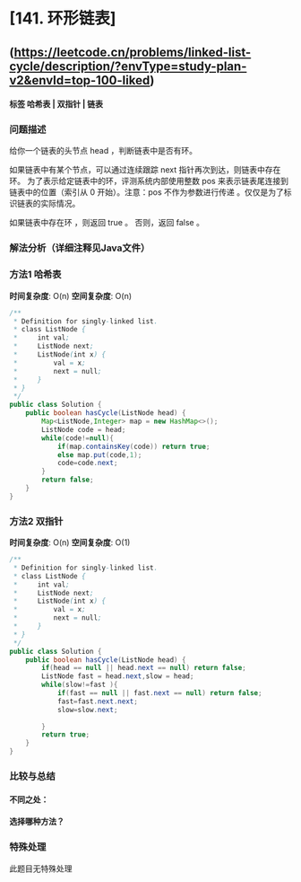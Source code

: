 # [141. 环形链表] 
## (https://leetcode.cn/problems/linked-list-cycle/description/?envType=study-plan-v2&envId=top-100-liked)

#### **标签** 哈希表 | 双指针 | 链表


### 问题描述
给你一个链表的头节点 head ，判断链表中是否有环。

如果链表中有某个节点，可以通过连续跟踪 next 指针再次到达，则链表中存在环。 为了表示给定链表中的环，评测系统内部使用整数 pos 来表示链表尾连接到链表中的位置（索引从 0 开始）。注意：pos 不作为参数进行传递 。仅仅是为了标识链表的实际情况。

如果链表中存在环 ，则返回 true 。 否则，返回 false 。

### 解法分析（详细注释见Java文件）
### 方法1 哈希表

**时间复杂度**: O(n)
**空间复杂度**: O(n)
```java
/**
 * Definition for singly-linked list.
 * class ListNode {
 *     int val;
 *     ListNode next;
 *     ListNode(int x) {
 *         val = x;
 *         next = null;
 *     }
 * }
 */
public class Solution {
    public boolean hasCycle(ListNode head) {
        Map<ListNode,Integer> map = new HashMap<>();
        ListNode code = head;
        while(code!=null){
            if(map.containsKey(code)) return true;
            else map.put(code,1);
            code=code.next;
        }
        return false;
    }
}
```
### 方法2 双指针


**时间复杂度**: O(n)
**空间复杂度**: O(1)
```java
/**
 * Definition for singly-linked list.
 * class ListNode {
 *     int val;
 *     ListNode next;
 *     ListNode(int x) {
 *         val = x;
 *         next = null;
 *     }
 * }
 */
public class Solution {
    public boolean hasCycle(ListNode head) {
        if(head == null || head.next == null) return false;
        ListNode fast = head.next,slow = head;
        while(slow!=fast ){
            if(fast == null || fast.next == null) return false;
            fast=fast.next.next;
            slow=slow.next;
            
        }
        return true;
    }
}
```
### 比较与总结
#### 不同之处：

#### 选择哪种方法？


### 特殊处理
此题目无特殊处理
